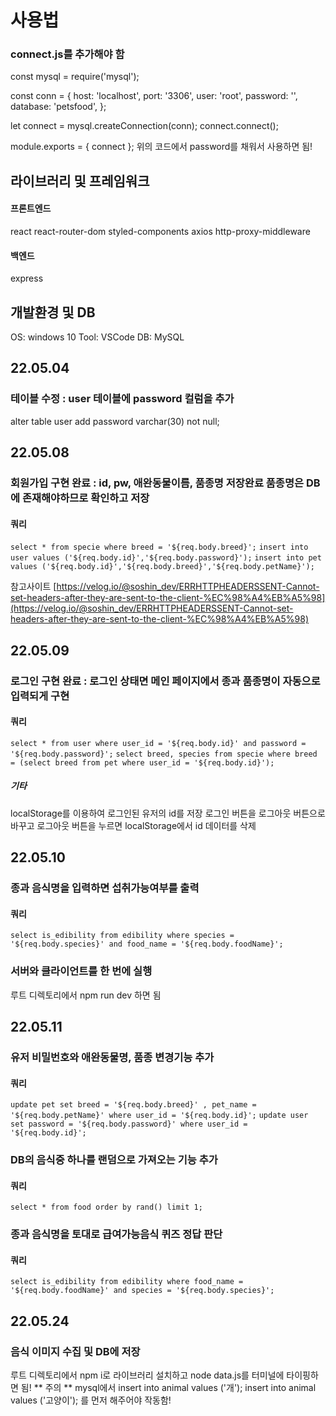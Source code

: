 # 사용법

### connect.js를 추가해야 함

const mysql = require('mysql');

const conn = {
host: 'localhost',
port: '3306',
user: 'root',
password: '',
database: 'petsfood',
};

let connect = mysql.createConnection(conn);
connect.connect();

module.exports = { connect };
위의 코드에서 password를 채워서 사용하면 됨!

## 라이브러리 및 프레임워크

#### 프론트엔드

react
react-router-dom
styled-components
axios
http-proxy-middleware

#### 백엔드

express

## 개발환경 및 DB

OS: windows 10
Tool: VSCode
DB: MySQL

## 22.05.04

### 테이블 수정 : user 테이블에 password 컬럼을 추가

alter table user add password varchar(30) not null;

## 22.05.08

### 회원가입 구현 완료 : id, pw, 애완동물이름, 품종명 저장완료 품종명은 DB에 존재해야하므로 확인하고 저장

#### 쿼리

`select * from specie where breed = '${req.body.breed}';`
`insert into user values ('${req.body.id}','${req.body.password}');`
`insert into pet values ('${req.body.id}','${req.body.breed}','${req.body.petName}');`

참고사이트 [https://velog.io/@soshin_dev/ERRHTTPHEADERSSENT-Cannot-set-headers-after-they-are-sent-to-the-client-%EC%98%A4%EB%A5%98](https://velog.io/@soshin_dev/ERRHTTPHEADERSSENT-Cannot-set-headers-after-they-are-sent-to-the-client-%EC%98%A4%EB%A5%98)

## 22.05.09

### 로그인 구현 완료 : 로그인 상태면 메인 페이지에서 종과 품종명이 자동으로 입력되게 구현

#### 쿼리

`select * from user where user_id = '${req.body.id}' and password = '${req.body.password}';`
`select breed, species from specie where breed = (select breed from pet where user_id = '${req.body.id}');`

##### 기타

localStorage를 이용하여 로그인된 유저의 id를 저장
로그인 버튼을 로그아웃 버튼으로 바꾸고 로그아웃 버튼을 누르면 localStorage에서 id 데이터를 삭제

## 22.05.10

### 종과 음식명을 입력하면 섭취가능여부를 출력

#### 쿼리

`select is_edibility from edibility where species = '${req.body.species}' and food_name = '${req.body.foodName}';`

### 서버와 클라이언트를 한 번에 실행

루트 디렉토리에서 npm run dev 하면 됨

## 22.05.11

### 유저 비밀번호와 애완동물명, 품종 변경기능 추가

#### 쿼리

`update pet set breed = '${req.body.breed}' , pet_name = '${req.body.petName}' where user_id = '${req.body.id}';`
`update user set password = '${req.body.password}' where user_id = '${req.body.id}';`

### DB의 음식중 하나를 랜덤으로 가져오는 기능 추가

#### 쿼리

`select * from food order by rand() limit 1;`

### 종과 음식명을 토대로 급여가능음식 퀴즈 정답 판단

#### 쿼리

`select is_edibility from edibility where food_name = '${req.body.foodName}' and species = '${req.body.species}';`

## 22.05.24

### 음식 이미지 수집 및 DB에 저장

루트 디렉토리에서 npm i로 라이브러리 설치하고 node data.js를 터미널에 타이핑하면 됨!
** 주의 **
mysql에서
insert into animal values ('개');
insert into animal values ('고양이');
를 먼저 해주어야 작동함!
